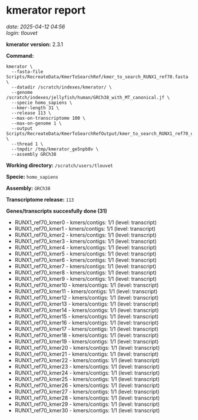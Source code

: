 # kmerator report
*date: 2025-04-12 04:56*  
*login: tlouvet*

**kmerator version:** 2.3.1

**Command:**

```
kmerator \
  --fasta-file Scripts/RecreateData/KmerToSearchRef/kmer_to_search_RUNX1_ref70.fasta \
  --datadir /scratch/indexes/kmerator/ \
  --genome /scratch/indexes/jellyfish/human/GRCh38_with_MT_canonical.jf \
  --specie homo_sapiens \
  --kmer-length 31 \
  --release 113 \
  --max-on-transcriptome 100 \
  --max-on-genome 1 \
  --output Scripts/RecreateData/KmerToSearchRefOutput/kmer_to_search_RUNX1_ref70_output \
  --thread 1 \
  --tmpdir /tmp/kmerator_ge5npb8v \
  --assembly GRCh38
```

**Working directory:** `/scratch/users/tlouvet`

**Specie:** `homo_sapiens`

**Assembly:** `GRCh38`

**Transcriptome release:** `113`

**Genes/transcripts succesfully done (31)**

- RUNX1_ref70_kmer0 - kmers/contigs: 1/1 (level: transcript)
- RUNX1_ref70_kmer1 - kmers/contigs: 1/1 (level: transcript)
- RUNX1_ref70_kmer2 - kmers/contigs: 1/1 (level: transcript)
- RUNX1_ref70_kmer3 - kmers/contigs: 1/1 (level: transcript)
- RUNX1_ref70_kmer4 - kmers/contigs: 1/1 (level: transcript)
- RUNX1_ref70_kmer5 - kmers/contigs: 1/1 (level: transcript)
- RUNX1_ref70_kmer6 - kmers/contigs: 1/1 (level: transcript)
- RUNX1_ref70_kmer7 - kmers/contigs: 1/1 (level: transcript)
- RUNX1_ref70_kmer8 - kmers/contigs: 1/1 (level: transcript)
- RUNX1_ref70_kmer9 - kmers/contigs: 1/1 (level: transcript)
- RUNX1_ref70_kmer10 - kmers/contigs: 1/1 (level: transcript)
- RUNX1_ref70_kmer11 - kmers/contigs: 1/1 (level: transcript)
- RUNX1_ref70_kmer12 - kmers/contigs: 1/1 (level: transcript)
- RUNX1_ref70_kmer13 - kmers/contigs: 1/1 (level: transcript)
- RUNX1_ref70_kmer14 - kmers/contigs: 1/1 (level: transcript)
- RUNX1_ref70_kmer15 - kmers/contigs: 1/1 (level: transcript)
- RUNX1_ref70_kmer16 - kmers/contigs: 1/1 (level: transcript)
- RUNX1_ref70_kmer17 - kmers/contigs: 1/1 (level: transcript)
- RUNX1_ref70_kmer18 - kmers/contigs: 1/1 (level: transcript)
- RUNX1_ref70_kmer19 - kmers/contigs: 1/1 (level: transcript)
- RUNX1_ref70_kmer20 - kmers/contigs: 1/1 (level: transcript)
- RUNX1_ref70_kmer21 - kmers/contigs: 1/1 (level: transcript)
- RUNX1_ref70_kmer22 - kmers/contigs: 1/1 (level: transcript)
- RUNX1_ref70_kmer23 - kmers/contigs: 1/1 (level: transcript)
- RUNX1_ref70_kmer24 - kmers/contigs: 1/1 (level: transcript)
- RUNX1_ref70_kmer25 - kmers/contigs: 1/1 (level: transcript)
- RUNX1_ref70_kmer26 - kmers/contigs: 1/1 (level: transcript)
- RUNX1_ref70_kmer27 - kmers/contigs: 1/1 (level: transcript)
- RUNX1_ref70_kmer28 - kmers/contigs: 1/1 (level: transcript)
- RUNX1_ref70_kmer29 - kmers/contigs: 1/1 (level: transcript)
- RUNX1_ref70_kmer30 - kmers/contigs: 1/1 (level: transcript)
